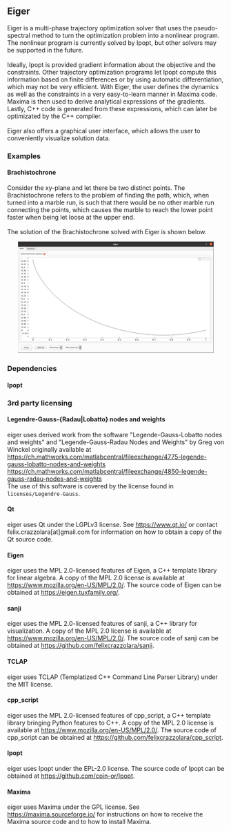 ## Eiger
Eiger is a multi-phase trajectory optimization solver that uses the pseudo-spectral method to turn the optimization problem into a nonlinear program. The nonlinear program is currently solved by Ipopt, but other solvers may be supported in the future.<br><br>
Ideally, Ipopt is provided gradient information about the objective and the constraints. Other trajectory optimization programs let Ipopt compute this information based on finite differences or by using automatic differentiation, which may not be very efficient. With Eiger, the user defines the dynamics as well as the constraints in a very easy-to-learn manner in Maxima code. Maxima is then used to derive analytical expressions of the gradients. Lastly, C++ code is generated from these expressions, which can later be optimizated by the C++ compiler.<br><br>
Eiger also offers a graphical user interface, which allows the user to conveniently visualize solution data.

### Examples
#### Brachistochrone
Consider the xy-plane and let there be two distinct points. The Brachistochrone refers to the problem of finding the path, which, when turned into a marble run, is such that there would be no other marble run connecting the points, which causes the marble to reach the lower point faster when being let loose at the upper end.<br><br>
The solution of the Brachistochrone solved with Eiger is shown below.
<p align="center">
  <img src="img/Brachistochrone.jpg" style="width:90%;height:auto"/>
</p>

### Dependencies
#### Ipopt

### 3rd party licensing
#### Legendre-Gauss-{Radau|Lobatto} nodes and weights
eiger uses derived work from the software "Legende-Gauss-Lobatto nodes and weights" and "Legende-Gauss-Radau Nodes and Weights" by Greg von Winckel originally available at<br>
https://ch.mathworks.com/matlabcentral/fileexchange/4775-legende-gauss-lobatto-nodes-and-weights<br>
https://ch.mathworks.com/matlabcentral/fileexchange/4850-legende-gauss-radau-nodes-and-weights<br>
The use of this software is covered by the license found in `licenses/Legendre-Gauss`.

#### Qt
eiger uses Qt under the LGPLv3 license. See https://www.qt.io/ or contact felix.crazzolara[at]gmail.com for information on how to obtain a copy of the Qt source code.

#### Eigen
eiger uses the MPL 2.0-licensed features of Eigen, a C++ template library for linear algebra.
A copy of the MPL 2.0 license is available at https://www.mozilla.org/en-US/MPL/2.0/.
The source code of Eigen can be obtained at https://eigen.tuxfamily.org/.

#### sanji
eiger uses the MPL 2.0-licensed features of sanji, a C++ library for visualization.
A copy of the MPL 2.0 license is available at https://www.mozilla.org/en-US/MPL/2.0/.
The source code of sanji can be obtained at https://github.com/felixcrazzolara/sanji.

#### TCLAP
eiger uses TCLAP (Templatized C++ Command Line Parser Library) under the MIT license.

#### cpp_script
eiger uses the MPL 2.0-licensed features of cpp_script, a C++ template library bringing Python features to C++.
A copy of the MPL 2.0 license is available at https://www.mozilla.org/en-US/MPL/2.0/.
The source code of cpp_script can be obtained at https://github.com/felixcrazzolara/cpp_script.

#### Ipopt
eiger uses Ipopt under the EPL-2.0 license. The source code of Ipopt can be obtained at https://github.com/coin-or/Ipopt.

#### Maxima
eiger uses Maxima under the GPL license. See https://maxima.sourceforge.io/ for instructions on how to receive the Maxima source code and to how to install Maxima.
